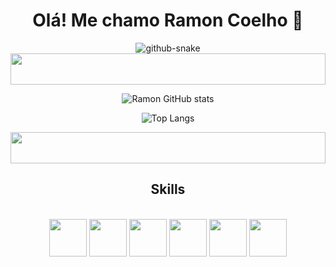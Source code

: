 <div align="center">
  
<h1> Olá! Me chamo Ramon Coelho 👋 </h1>

</div>

<div align="center">
<picture>
  <source media="(prefers-color-scheme: dark)" srcset="https://raw.githubusercontent.com/ramonespier/ramonespier/output/github-contribution-grid-snake-dark.svg">
  <source media="(prefers-color-scheme: light)" srcset="https://raw.githubusercontent.com/ramonespier/ramonespier/output/github-contribution-grid-snake.svg">
  <img alt="github-snake" src="https://raw.githubusercontent.com/ramonespier/ramonespier/output/github-contribution-grid-snake.svg">
</picture>
</div>

<img width="100%" height="50" src="https://i.imgur.com/pcskAF9.png" />

<div align="center">
  
![Ramon GitHub stats](https://github-readme-stats.vercel.app/api?username=ramonespier&show_icons=true&theme=transparent)

</div>

<div align="center">
  
![Top Langs](https://github-readme-stats.vercel.app/api/top-langs/?username=ramonespier&layout=compact&theme=transparent)

</div>

<img width="100%" height="50" src="https://i.imgur.com/pcskAF9.png" />

<div align="center">
<h2>Skills</h2>
</div>
<div align="center" style="display: inline_block"><br/>
<img width="60px" src="https://cdn.jsdelivr.net/gh/devicons/devicon@latest/icons/html5/html5-original.svg" />
<img width="60px" src="https://cdn.jsdelivr.net/gh/devicons/devicon@latest/icons/css3/css3-original.svg" />
<img width="60px" src="https://cdn.jsdelivr.net/gh/devicons/devicon@latest/icons/javascript/javascript-original.svg" />
<img width="60px" src="https://cdn.jsdelivr.net/gh/devicons/devicon@latest/icons/git/git-original.svg" />
<img width="60px" src="https://cdn.jsdelivr.net/gh/devicons/devicon@latest/icons/nodejs/nodejs-original-wordmark.svg" />
<img width="60px" src="https://cdn.jsdelivr.net/gh/devicons/devicon@latest/icons/cypressio/cypressio-original.svg" />
</div>
